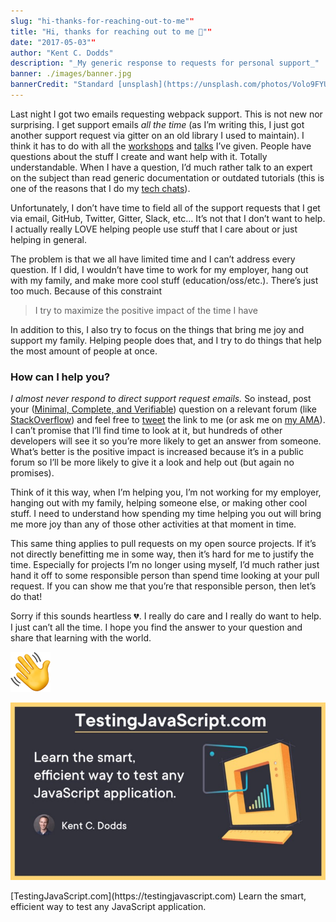```yaml
---
slug: "hi-thanks-for-reaching-out-to-me""
title: "Hi, thanks for reaching out to me 👋""
date: "2017-05-03""
author: "Kent C. Dodds"
description: "_My generic response to requests for personal support_"
banner: ./images/banner.jpg
bannerCredit: "Standard [unsplash](https://unsplash.com/photos/Volo9FYUAzU) photo that’s not at all related to the blogpost but somehow makes it more interesting and recognizable."
---
```


Last night I got two emails requesting webpack support. This is not new nor
surprising. I get support emails _all the time_ (as I’m writing this, I just got
another support request via gitter on an old library I used to maintain). I
think it has to do with all the [workshops](https://kentcdodds.com/workshops/)
and [talks](https://kentcdodds.com/talks/) I’ve given. People have questions
about the stuff I create and want help with it. Totally understandable. When I
have a question, I’d much rather talk to an expert on the subject than read
generic documentation or outdated tutorials (this is one of the reasons that I
do my [tech chats](https://github.com/kentcdodds/ama/issues/125)).

Unfortunately, I don’t have time to field all of the support requests that I get
via email, GitHub, Twitter, Gitter, Slack, etc… It’s not that I don’t want to
help. I actually really LOVE helping people use stuff that I care about or just
helping in general.

The problem is that we all have limited time and I can’t address every question.
If I did, I wouldn’t have time to work for my employer, hang out with my family,
and make more cool stuff (education/oss/etc.). There’s just too much. Because of
this constraint

> I try to maximize the positive impact of the time I have

In addition to this, I also try to focus on the things that bring me joy and
support my family. Helping people does that, and I try to do things that help
the most amount of people at once.

### How can I help you?️

_I almost never respond to direct support request emails._ So instead, post your
([Minimal, Complete, and Verifiable](https://stackoverflow.com/help/mcve))
question on a relevant forum (like [StackOverflow](http://stackoverflow.com/))
and feel free to [tweet](https://twitter.com/kentcdodds) the link to me (or ask
me on [my AMA](https://github.com/kentcdodds/ama)). I can’t promise that I’ll
find time to look at it, but hundreds of other developers will see it so you’re
more likely to get an answer from someone. What’s better is the positive impact
is increased because it’s in a public forum so I’ll be more likely to give it a
look and help out (but again no promises).

Think of it this way, when I’m helping you, I’m not working for my employer,
hanging out with my family, helping someone else, or making other cool stuff. I
need to understand how spending my time helping you out will bring me more joy
than any of those other activities at that moment in time.

This same thing applies to pull requests on my open source projects. If it’s not
directly benefitting me in some way, then it’s hard for me to justify the time.
Especially for projects I’m no longer using myself, I’d much rather just hand it
off to some responsible person than spend time looking at your pull request. If
you can show me that you’re that responsible person, then let’s do that!

Sorry if this sounds heartless 💔. I really do care and I really do want to
help. I just can’t all the time. I hope you find the answer to your question and
share that learning with the world.

![](./images/0.png)

![](./images/1.jpeg)

<figcaption>[TestingJavaScript.com](https://testingjavascript.com) Learn the smart, efficient way to test any JavaScript application.</figcaption>

